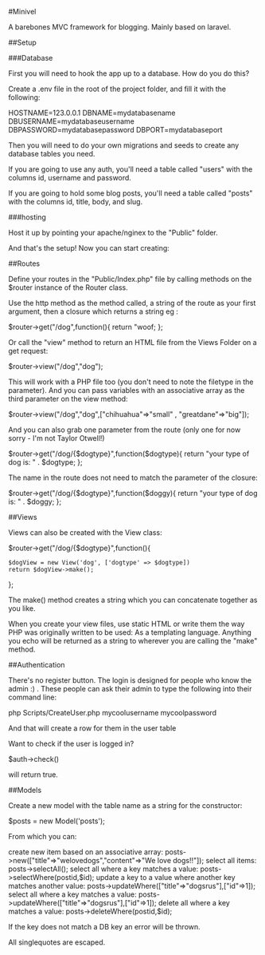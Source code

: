 #Minivel

A barebones MVC framework for blogging. Mainly based on laravel.

##Setup

###Database

First you will need to hook the app up to a database. How do you do this?

Create a .env file in the root of the project folder, and fill it with the following:

HOSTNAME=123.0.0.1
DBNAME=mydatabasename
DBUSERNAME=mydatabaseusername
DBPASSWORD=mydatabasepassword
DBPORT=mydatabaseport

Then you will need to do your own migrations and seeds to create any database tables you need. 

If you are going to use any auth, you'll need a table called "users" with the columns id, username and password.

If you are going to hold some blog posts, you'll need a table called "posts" with the columns id, title, body, and slug. 

###hosting

Host it up by pointing your apache/nginex to the "Public" folder. 

And that's the setup! Now you can start creating: 

##Routes

Define your routes in the "Public/Index.php" file by calling methods on the $router instance of the Router class. 

Use the http method as the method called, a string of the route as your first argument, then a closure which returns a string eg : 

$router->get("/dog",function(){
    return "woof;
};

Or call the "view" method to return an HTML file from the Views Folder on a get request: 

$router->view("/dog","dog");

This will work with a PHP file too (you don't need to note the filetype in the parameter). And you can pass variables with an associative array as the third parameter on the view method:

$router->view("/dog","dog",["chihuahua"=>"small" , "greatdane"=>"big"]);

And you can also grab one parameter from the route (only one for now sorry - I'm not Taylor Otwell!)

$router->get("/dog/{$dogtype}",function($dogtype){
    return "your type of dog is: " . $dogtype;
};

The name in the route does not need to match the parameter of the closure: 

$router->get("/dog/{$dogtype}",function($doggy){
    return "your type of dog is: " . $doggy;
};

##Views

Views can also be created with the View class:

$router->get("/dog/{$dogtype}",function(){

    $dogView = new View('dog', ['dogtype' => $dogtype])
    return $dogView->make();
};

The make() method creates a string which you can concatenate together as you like.

When you create your view files, use static HTML or write them the way PHP was originally written to be used: As a templating language. Anything you echo will be returned as a string to wherever you are calling the "make" method.

##Authentication

There's no register button. The login is designed for people who know the admin :) . These people can ask their admin to type the following into their command line: 

php Scripts/CreateUser.php mycoolusername mycoolpassword

And that will create a row for them in the user table

Want to check if the user is logged in? 

$auth->check() 

will return true.

##Models

Create a new model with the table name as a string for the constructor:

 $posts = new Model('posts');

From which you can: 

create new item based on an associative array:                      posts->new(["title"=>"welovedogs","content"=>"We love dogs!!"]);
select all items:                                                   posts->selectAll();
select all where a key matches a value:                             posts->selectWhere(postid,$id);
update a key to a value where another key matches another value:    posts->updateWhere(["title"=>"dogsrus"],["id"=>1]);
select all where a key matches a value:                             posts->updateWhere(["title"=>"dogsrus"],["id"=>1]);
delete all where a key matches a value:                             posts->deleteWhere(postid,$id);

If the key does not match a DB key an error will be thrown. 

All singlequotes are escaped.